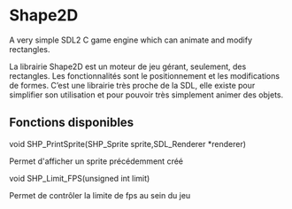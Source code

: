# Shape2D
A very simple SDL2 C game engine which can animate and modify rectangles.

La librairie Shape2D est un moteur de jeu gérant, seulement, des rectangles. Les fonctionnalités sont le positionnement et les modifications de formes. C’est une librairie très proche de la SDL, elle existe pour simplifier son utilisation et pour pouvoir très simplement animer des objets.



## Fonctions disponibles


  void SHP_PrintSprite(SHP_Sprite sprite,SDL_Renderer *renderer)
  
Permet d'afficher un sprite précédemment créé


  void SHP_Limit_FPS(unsigned int limit)
  
Permet de contrôler la limite de fps au sein du jeu
